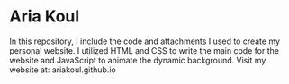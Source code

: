 # Aria Koul
In this repository, I include the code and attachments I used to create my personal website. I utilized HTML and CSS to write the main code for the website and JavaScript to animate the dynamic background. Visit my website at: ariakoul.github.io


